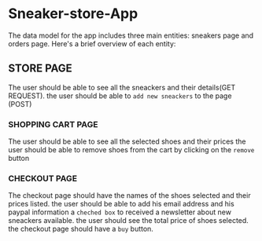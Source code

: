 # Sneaker-store-App
The data model for the app includes three main entities: sneakers page  and orders page. Here's a brief overview of each entity: 
## STORE PAGE
The user should be able to see all the sneackers and their details(GET REQUEST).
the user should be able to `add new sneackers` to the page (POST)

### SHOPPING CART PAGE
The user should be able to see all the selected shoes and their prices
the user should be able to remove shoes from the cart by clicking on the `remove` button
### CHECKOUT PAGE
The checkout page should have the names of the shoes selected and their prices listed.
the user should be able to add his email address and his paypal information
a `cheched box` to received a newsletter about new sneackers available.
the user should see the total price of shoes selected.
the checkout page should have a `buy` button.

